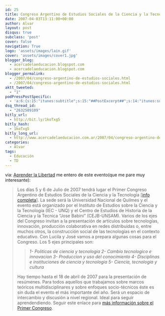 ```yaml
---
id: 25
title: Congreso Argentino de Estudios Sociales de la Ciencia y la Tecnología
date: 2007-04-03T13:11:00+00:00
author: Alvar
layout: post
disqus: true
subclass: 'post'
cover: false
navigation: True
logo: 'assets/images/lain.gif'
cover: 'assets/images/cover1.jpg'
blogger_blog:
  - acercadelaeducacion.blogspot.com
  - acercadelaeducacion.blogspot.com
blogger_permalink:
  - /2007/04/congreso-argentino-de-estudios-sociales.html
  - /2007/04/congreso-argentino-de-estudios-sociales.html
aktt_tweeted:
  - "1"
podPressPostSpecific:
  - 'a:6:{s:15:"itunes:subtitle";s:15:"##PostExcerpt##";s:14:"itunes:summary";s:15:"##PostExcerpt##";s:15:"itunes:keywords";s:17:"##WordPressCats##";s:13:"itunes:author";s:10:"##Global##";s:15:"itunes:explicit";s:7:"Default";s:12:"itunes:block";s:7:"Default";}'
dsq_thread_id:
  - "2632509109"
bitly_url:
  - http://bit.ly/1koTxg5
bitly_hash:
  - 1koTxg5
bitly_long_url:
  - http://www.acercadelaeducacion.com.ar/2007/04/congreso-argentino-de-estudios-sociales-de-la-ciencia-y-la-tecnologia/
categories:
  - Alvar
tags:
  - Educación
  - TD
---
```

via: <a href="http://www.aprenderlalibertad.org/blog/?p=188">Aprender la Libertad</a> me entero de este evento(que me pare muy interesante):
<blockquote>Los días 5 y 6 de Julio de 2007 tendrá lugar el Primer Congreso Argentino de Estudios Sociales de la Ciencia y la Tecnología [<a href="http://www.arielvercelli.org/blog/?p=195">info completa</a>]. La sede será la Universidad Nacional de Quilmes y el evento está organizado por el Instituto de Estudios sobre la Ciencia y la Tecnologia (IEC - UNQ) y el Centro de Estudios de Historia de la Ciencia y la Tecnica “Jose Babini” (CEJB-UNSAM). Varios de los ejes del Congreso invitan a la presentación de artículos sobre tecnologías, innovación, producción colaborativa en redes distribuidas o, entre muchos otros, la construcción social de las tecnologías en el contexto educativo. Con Lucila y José vamos a prepara algunas cosas para el Congreso. Los 5 ejes principales son:
<blockquote><em>1- Politicas de ciencia y tecnologia
2- Cambio tecnologico e innovacion
3- Produccion y uso del conocimiento
4- Disciplinas e instituciones de ciencia y tecnologia
5- Ciencia, tecnologia y cultura </em></blockquote>
Hay tiempo hasta el 18 de abril de 2007 para la presentación de resúmenes. Para todos aquellos que trabajamos sobre marcos teóricos multidisciplinares y sobre enfoques socio-técnicos éste es sin duda el evento el más importante del año. Será un espacio de intercambio y discusión a nivel regional. Ideal para seguir aprendendiendo. Seguir este enlace para <a href="http://www.arielvercelli.org/blog/?p=195">más información sobre el Primer Congreso</a>.</blockquote>
